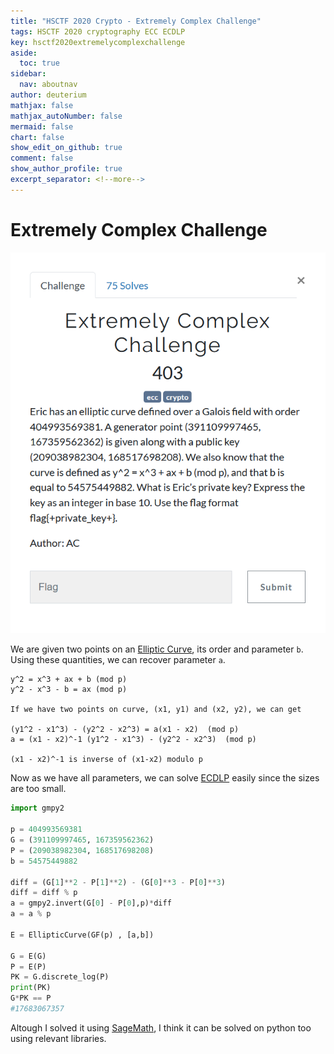 ```yaml
---
title: "HSCTF 2020 Crypto - Extremely Complex Challenge"
tags: HSCTF 2020 cryptography ECC ECDLP 
key: hsctf2020extremelycomplexchallenge
aside:
  toc: true
sidebar:
  nav: aboutnav
author: deuterium
mathjax: false
mathjax_autoNumber: false
mermaid: false
chart: false
show_edit_on_github: true
comment: false
show_author_profile: true
excerpt_separator: <!--more-->
---
```


# Extremely Complex Challenge

![](Capture.PNG)

We are given two points on an [Elliptic Curve](https://en.wikipedia.org/wiki/Elliptic-curve_cryptography#Theory), its order and parameter `b`.  
Using these quantities, we can recover parameter `a`.

```
y^2 = x^3 + ax + b (mod p)
y^2 - x^3 - b = ax (mod p)

If we have two points on curve, (x1, y1) and (x2, y2), we can get

(y1^2 - x1^3) - (y2^2 - x2^3) = a(x1 - x2)  (mod p)
a = (x1 - x2)^-1 (y1^2 - x1^3) - (y2^2 - x2^3)  (mod p)

(x1 - x2)^-1 is inverse of (x1-x2) modulo p
```

Now as we have all parameters, we can solve [ECDLP](https://en.wikipedia.org/wiki/Discrete_logarithm#Cryptography) easily since the sizes are too small.  

```python
import gmpy2

p = 404993569381
G = (391109997465, 167359562362)
P = (209038982304, 168517698208)
b = 54575449882

diff = (G[1]**2 - P[1]**2) - (G[0]**3 - P[0]**3)
diff = diff % p
a = gmpy2.invert(G[0] - P[0],p)*diff
a = a % p

E = EllipticCurve(GF(p) , [a,b])

G = E(G)
P = E(P)
PK = G.discrete_log(P)
print(PK)
G*PK == P
#17683067357
```

Altough I solved it using [SageMath](https://www.sagemath.org/), I think it can be solved on python too using relevant libraries.
